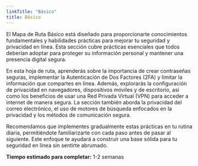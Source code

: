 ```yaml
---
linkTitle: "Básico"
title: Básico
---
```

El Mapa de Ruta Básico está diseñado para proporcionarte conocimientos fundamentales y habilidades prácticas para mejorar tu seguridad y privacidad en línea. Esta sección cubre prácticas esenciales que todos deberían adoptar para proteger su información personal y mantener una presencia digital segura.

En esta hoja de ruta, aprenderás sobre la importancia de crear contraseñas seguras, implementar la Autenticación de Dos Factores (2FA) y limitar la información que compartes en línea. Además, explorarás la configuración de privacidad en navegadores, dispositivos móviles y de escritorio, así como los beneficios de usar una Red Privada Virtual (VPN) para acceder a internet de manera segura. La sección también aborda la privacidad del correo electrónico, el uso de motores de búsqueda enfocados en la privacidad y los métodos de comunicación segura.

Recomendamos que implementes gradualmente estas prácticas en tu rutina diaria, permitiéndote familiarizarte con cada paso antes de pasar al siguiente. Este enfoque te ayudará a construir una base sólida para tu seguridad en línea sin sentirte abrumado.

**Tiempo estimado para completar:** 1-2 semanas